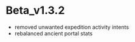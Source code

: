 # Beta_v1.3.2

- removed unwanted expedition activity intents
- rebalanced ancient portal stats
<!-- - Relocated portal, moved capital, building didn’t upgrade with wonder decision -->
